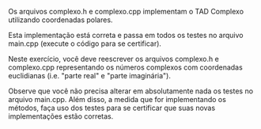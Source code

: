 Os arquivos complexo.h e complexo.cpp implementam o TAD Complexo utilizando coordenadas polares.

Esta implementação está correta e passa em todos os testes no arquivo main.cpp (execute o código para se certificar).

Neste exercício, você deve reescrever os arquivos complexo.h e complexo.cpp representando os números complexos com coordenadas euclidianas (i.e. "parte real" e "parte imaginária").

Observe que você não precisa alterar em absolutamente nada os testes no arquivo main.cpp.
Além disso, a medida que for implementando os métodos, faça uso dos testes para se certificar que suas novas implementações estão corretas.
